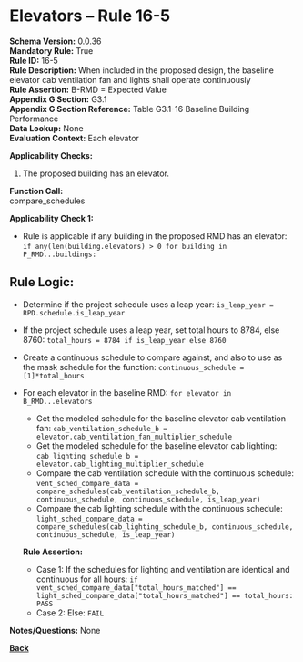 # Elevators – Rule 16-5  
**Schema Version:** 0.0.36        
**Mandatory Rule:** True          
**Rule ID:** 16-5  
**Rule Description:** When included in the proposed design, the baseline elevator cab ventilation fan and lights shall operate continuously  
**Rule Assertion:** B-RMD = Expected Value                                           
**Appendix G Section:** G3.1  
**Appendix G Section Reference:** Table G3.1-16 Baseline Building Performance  
**Data Lookup:** None  
**Evaluation Context:** Each elevator  

**Applicability Checks:**  
  1. The proposed building has an elevator.  

**Function Call:**  
compare_schedules

**Applicability Check 1:**
- Rule is applicable if any building in the proposed RMD has an elevator: `if any(len(building.elevators) > 0 for building in P_RMD...buildings:`

## Rule Logic:
- Determine if the project schedule uses a leap year: `is_leap_year = RPD.schedule.is_leap_year`
- If the project schedule uses a leap year, set total hours to 8784, else 8760: `total_hours = 8784 if is_leap_year else 8760`
- Create a continuous schedule to compare against, and also to use as the mask schedule for the function: `continuous_schedule = [1]*total_hours`
- For each elevator in the baseline RMD: `for elevator in B_RMD...elevators`
  - Get the modeled schedule for the baseline elevator cab ventilation fan: `cab_ventilation_schedule_b = elevator.cab_ventilation_fan_multiplier_schedule`
  - Get the modeled schedule for the baseline elevator cab lighting: `cab_lighting_schedule_b = elevator.cab_lighting_multiplier_schedule`
  - Compare the cab ventilation schedule with the continuous schedule: `vent_sched_compare_data = compare_schedules(cab_ventilation_schedule_b, continuous_schedule, continuous_schedule, is_leap_year)`
  - Compare the cab lighting schedule with the continuous schedule: `light_sched_compare_data = compare_schedules(cab_lighting_schedule_b, continuous_schedule, continuous_schedule, is_leap_year)`

  **Rule Assertion:**  
    - Case 1: If the schedules for lighting and ventilation are identical and continuous for all hours: `if vent_sched_compare_data["total_hours_matched"] == light_sched_compare_data["total_hours_matched"] == total_hours: PASS`
    - Case 2: Else: `FAIL`

**Notes/Questions:**
None

 **[Back](../_toc.md)**